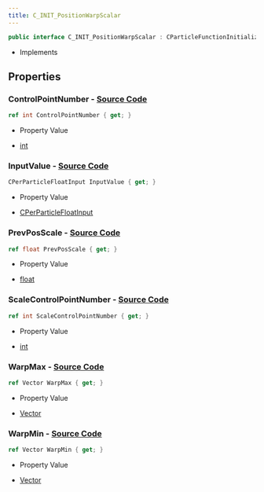 ```yaml
---
title: C_INIT_PositionWarpScalar
---
```


```csharp
public interface C_INIT_PositionWarpScalar : CParticleFunctionInitializer, CParticleFunction, ISchemaClass<CParticleFunction>, ISchemaClass<CParticleFunctionInitializer>, ISchemaClass<C_INIT_PositionWarpScalar>, ISchemaField, ISchemaClass, INativeHandle
```

- Implements

## Properties

### **ControlPointNumber** - [Source Code](https://github.com/swiftly-solution/swiftlys2/blob/main/managed/src/SwiftlyS2.Generated/Schemas/Interfaces/C_INIT_PositionWarpScalar.cs#L26)

```csharp
ref int ControlPointNumber { get; }
```

- Property Value

- [int](https://learn.microsoft.com/dotnet/api/system.int32)

### **InputValue** - [Source Code](https://github.com/swiftly-solution/swiftlys2/blob/main/managed/src/SwiftlyS2.Generated/Schemas/Interfaces/C_INIT_PositionWarpScalar.cs#L20)

```csharp
CPerParticleFloatInput InputValue { get; }
```

- Property Value

- [CPerParticleFloatInput](/docs/api/shared/schemadefinitions/cperparticlefloatinput)

### **PrevPosScale** - [Source Code](https://github.com/swiftly-solution/swiftlys2/blob/main/managed/src/SwiftlyS2.Generated/Schemas/Interfaces/C_INIT_PositionWarpScalar.cs#L22)

```csharp
ref float PrevPosScale { get; }
```

- Property Value

- [float](https://learn.microsoft.com/dotnet/api/system.single)

### **ScaleControlPointNumber** - [Source Code](https://github.com/swiftly-solution/swiftlys2/blob/main/managed/src/SwiftlyS2.Generated/Schemas/Interfaces/C_INIT_PositionWarpScalar.cs#L24)

```csharp
ref int ScaleControlPointNumber { get; }
```

- Property Value

- [int](https://learn.microsoft.com/dotnet/api/system.int32)

### **WarpMax** - [Source Code](https://github.com/swiftly-solution/swiftlys2/blob/main/managed/src/SwiftlyS2.Generated/Schemas/Interfaces/C_INIT_PositionWarpScalar.cs#L18)

```csharp
ref Vector WarpMax { get; }
```

- Property Value

- [Vector](/docs/api/shared/natives/vector)

### **WarpMin** - [Source Code](https://github.com/swiftly-solution/swiftlys2/blob/main/managed/src/SwiftlyS2.Generated/Schemas/Interfaces/C_INIT_PositionWarpScalar.cs#L16)

```csharp
ref Vector WarpMin { get; }
```

- Property Value

- [Vector](/docs/api/shared/natives/vector)

